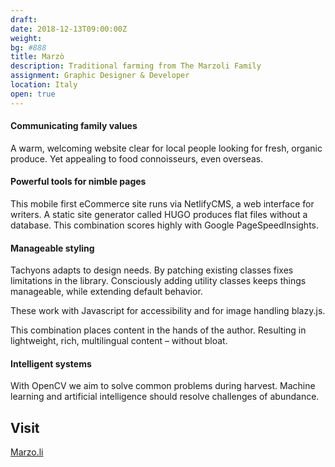 ```yaml
---
draft:
date: 2018-12-13T09:00:00Z
weight:
bg: #888
title: Marzò
description: Traditional farming from The Marzoli Family
assignment: Graphic Designer & Developer
location: Italy
open: true
---
```


<!--date: 2019-02-03T15:49:50.219Z-->

<!--
{{/* <flickity src="3si/images/3si-sales.jpg" title="3Si marketing content" selectCell="flkty.selectCell( value, isWrapped, isInstant )" > */}}
-->

#### Communicating family values

A warm, welcoming website clear for local people looking for fresh, organic produce. Yet appealing to food connoisseurs, even overseas.

#### Powerful tools for nimble pages

This mobile first eCommerce site runs via NetlifyCMS, a web interface for writers. A static site generator called HUGO produces flat files without a database. This combination scores highly with Google PageSpeedInsights.

#### Manageable styling

Tachyons adapts to design needs. By patching existing classes fixes limitations in the library. Consciously adding utility classes keeps things manageable, while extending default behavior.

These work with Javascript for accessibility and for image handling blazy.js.

<!--list.js handles client-side search. And the gallery is handled by Flickity.-->

This combination places content in the hands of the author. Resulting in lightweight, rich, multilingual content – without bloat.

#### Intelligent systems

With OpenCV we aim to solve common problems during harvest. Machine learning and artificial intelligence should resolve challenges of abundance.


<!--Design & Development. Winter&nbsp;2017 - Spring&nbsp;2019
  Marzò-->
<!--
### Marzò are interested in technology that can improve their fledgling business.
#### The problem with quality control
Automating farm activities isn't always viable, and still relies on a hierarchy of farmhands.
Monitoring people's output is often met with resistance. So to improve precision harvesting and simplify the rules, algorithmic comparison provides a cost-effective way to monitor yeilds. By prototyping with OpenCV, the business is exploring the viability of automation and reaping the benefits.
-->

## Visit

[Marzo.li](https://marzo.li/) <!-- Update Marzò -->
